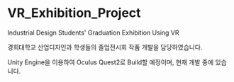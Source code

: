 # VR_Exhibition_Project
Industrial Design Students'  Graduation Exhibition Using VR

경희대학교 산업디자인과 학생들의 졸업전시회 작품 개발을 담당하였습니다.

Unity Engine을 이용하여 Oculus Quest2로 Build할 예정이며, 현재 개발 중에 있습니다.
